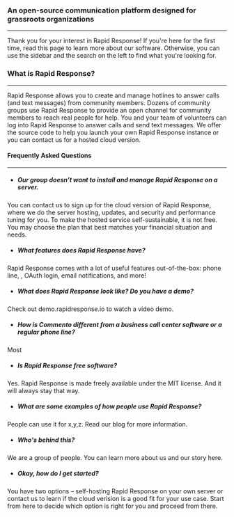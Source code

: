 ### An open-source communication platform designed for grassroots organizations
---
Thank you for your interest in Rapid Response! If you're here for the first time, read this page to learn more about our software. Otherwise, you can use the sidebar and the search on the left to find what you're looking for.


### What is Rapid Response?
----
Rapid Response allows you to create and manage hotlines to answer calls (and text messages) from community members. Dozens of community groups use Rapid Response to provide an open channel for community members to reach real people for help. You and your team of volunteers can log into Rapid Response to answer calls and send text messages. We offer the source code to help you launch your own Rapid Response instance or you can contact us for a hosted cloud version. 

#### Frequently Asked Questions
----

- ##### **Our group doesn’t want to install and manage Rapid Response on a server.**
You can contact us to sign up for the cloud version of Rapid Response, where we do the server hosting, updates, and security and performance tuning for you. To make the hosted service self-sustainable, it is not free. You may choose the plan that best matches your financial situation and needs.

- ##### **What features does Rapid Response have?**
Rapid Response comes with a lot of useful features out-of-the-box: phone line, , OAuth login, email notifications, and more!

- ##### What does Rapid Response look like? Do you have a demo?
Check out demo.rapidresponse.io to watch a video demo. 

- ##### How is Commento different from a business call center software or a regular phone line?
Most

- ##### Is Rapid Response free software?
Yes. Rapid Response is made freely available under the MIT license. And it will always stay that way.

- ##### What are some examples of how people use Rapid Response?
People can use it for x,y,z. Read our blog for more information.

- ##### Who's behind this? 
We are a group of people. You can learn more about us and our story here. 

- ##### Okay, how do I get started?
You have two options – self-hosting Rapid Response on your own server or contact us to learn if the cloud verision is a good fit for your use case. Start from here to decide which option is right for you and proceed from there.